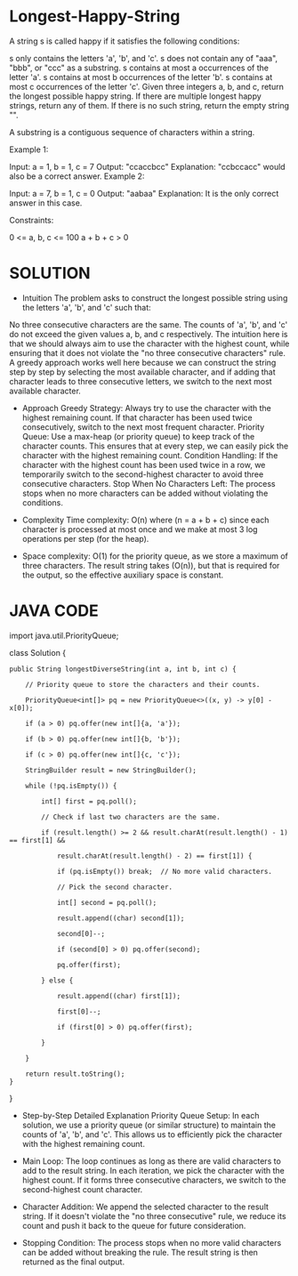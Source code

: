 # Longest-Happy-String

A string s is called happy if it satisfies the following conditions:

s only contains the letters 'a', 'b', and 'c'.
s does not contain any of "aaa", "bbb", or "ccc" as a substring.
s contains at most a occurrences of the letter 'a'.
s contains at most b occurrences of the letter 'b'.
s contains at most c occurrences of the letter 'c'.
Given three integers a, b, and c, return the longest possible happy string. If there are multiple longest happy strings, return any of them. If there is no such string, return the empty string "".

A substring is a contiguous sequence of characters within a string.

 
Example 1:

Input: a = 1, b = 1, c = 7
Output: "ccaccbcc"
Explanation: "ccbccacc" would also be a correct answer.
Example 2:

Input: a = 7, b = 1, c = 0
Output: "aabaa"
Explanation: It is the only correct answer in this case.
 

Constraints:

0 <= a, b, c <= 100
a + b + c > 0

# SOLUTION

* Intuition
The problem asks to construct the longest possible string using the letters 'a', 'b', and 'c' such that:

No three consecutive characters are the same.
The counts of 'a', 'b', and 'c' do not exceed the given values a, b, and c respectively.
The intuition here is that we should always aim to use the character with the highest count, while ensuring that it does not violate the "no three consecutive characters" rule. A greedy approach works well here because we can construct the string step by step by selecting the most available character, and if adding that character leads to three consecutive letters, we switch to the next most available character.

* Approach
Greedy Strategy: Always try to use the character with the highest remaining count. If that character has been used twice consecutively, switch to the next most frequent character.
Priority Queue: Use a max-heap (or priority queue) to keep track of the character counts. This ensures that at every step, we can easily pick the character with the highest remaining count.
Condition Handling: If the character with the highest count has been used twice in a row, we temporarily switch to the second-highest character to avoid three consecutive characters.
Stop When No Characters Left: The process stops when no more characters can be added without violating the conditions.

* Complexity
Time complexity:
O(n) where (n = a + b + c) since each character is processed at most once and we make at most 3 log operations per step (for the heap).

* Space complexity:
O(1) for the priority queue, as we store a maximum of three characters. The result string takes (O(n)), but that is required for the output, so the effective auxiliary space is constant.

# JAVA CODE 

import java.util.PriorityQueue;

class Solution {

    public String longestDiverseString(int a, int b, int c) {
    
        // Priority queue to store the characters and their counts.
        
        PriorityQueue<int[]> pq = new PriorityQueue<>((x, y) -> y[0] - x[0]);
        
        if (a > 0) pq.offer(new int[]{a, 'a'});
        
        if (b > 0) pq.offer(new int[]{b, 'b'});
        
        if (c > 0) pq.offer(new int[]{c, 'c'});

        StringBuilder result = new StringBuilder();

        while (!pq.isEmpty()) {
        
            int[] first = pq.poll();

            // Check if last two characters are the same.
            
            if (result.length() >= 2 && result.charAt(result.length() - 1) == first[1] &&
            
                result.charAt(result.length() - 2) == first[1]) {

                if (pq.isEmpty()) break;  // No more valid characters.

                // Pick the second character.
                
                int[] second = pq.poll();
                
                result.append((char) second[1]);
                
                second[0]--;

                if (second[0] > 0) pq.offer(second);
                
                pq.offer(first);
                
            } else {
            
                result.append((char) first[1]);
                
                first[0]--;

                if (first[0] > 0) pq.offer(first);
                
            }
            
        }

        return result.toString();
    }
}

* Step-by-Step Detailed Explanation
Priority Queue Setup: In each solution, we use a priority queue (or similar structure) to maintain the counts of 'a', 'b', and 'c'. This allows us to efficiently pick the character with the highest remaining count.

* Main Loop: The loop continues as long as there are valid characters to add to the result string. In each iteration, we pick the character with the highest count. If it forms three consecutive characters, we switch to the second-highest count character.

* Character Addition: We append the selected character to the result string. If it doesn't violate the "no three consecutive" rule, we reduce its count and push it back to the queue for future consideration.

* Stopping Condition: The process stops when no more valid characters can be added without breaking the rule. The result string is then returned as the final output.

